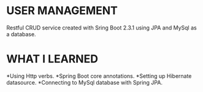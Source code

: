 # USER MANAGEMENT

Restful CRUD service created with Sring Boot 2.3.1 using JPA and MySql as a database.

# WHAT I LEARNED
*Using Http verbs.
*Spring Boot core annotations.
*Setting up Hibernate datasource.
*Connecting to MySql database with Spring JPA.
